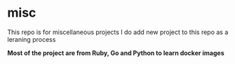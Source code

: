 # misc
This repo is for miscellaneous  projects
I do add new project to this repo as a leraning process

**Most of the project are from Ruby, Go and Python to learn docker images**
